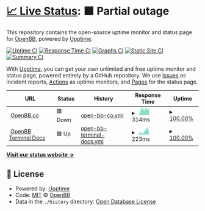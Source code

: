 # [📈 Live Status](https://openbb-finance.github.io/uptime): <!--live status--> **🟧 Partial outage**

This repository contains the open-source uptime monitor and status page for [OpenBB](www.openbb.co), powered by [Upptime](https://github.com/upptime/upptime).

[![Uptime CI](https://github.com/openbb-finance/uptime/workflows/Uptime%20CI/badge.svg)](https://github.com/openbb-finance/uptime/actions?query=workflow%3A%22Uptime+CI%22)
[![Response Time CI](https://github.com/openbb-finance/uptime/workflows/Response%20Time%20CI/badge.svg)](https://github.com/openbb-finance/uptime/actions?query=workflow%3A%22Response+Time+CI%22)
[![Graphs CI](https://github.com/openbb-finance/uptime/workflows/Graphs%20CI/badge.svg)](https://github.com/openbb-finance/uptime/actions?query=workflow%3A%22Graphs+CI%22)
[![Static Site CI](https://github.com/openbb-finance/uptime/workflows/Static%20Site%20CI/badge.svg)](https://github.com/openbb-finance/uptime/actions?query=workflow%3A%22Static+Site+CI%22)
[![Summary CI](https://github.com/openbb-finance/uptime/workflows/Summary%20CI/badge.svg)](https://github.com/openbb-finance/uptime/actions?query=workflow%3A%22Summary+CI%22)

With [Upptime](https://upptime.js.org), you can get your own unlimited and free uptime monitor and status page, powered entirely by a GitHub repository. We use [Issues](https://github.com/openbb-finance/uptime/issues) as incident reports, [Actions](https://github.com/openbb-finance/uptime/actions) as uptime monitors, and [Pages](https://openbb-finance.github.io/uptime) for the status page.

<!--start: status pages-->
<!-- This summary is generated by Upptime (https://github.com/upptime/upptime) -->
<!-- Do not edit this manually, your changes will be overwritten -->
<!-- prettier-ignore -->
| URL | Status | History | Response Time | Uptime |
| --- | ------ | ------- | ------------- | ------ |
| <img alt="" src="https://favicons.githubusercontent.com/openbb.co" height="13"> [OpenBB.co](https://openbb.co) | 🟥 Down | [open-bb-co.yml](https://github.com/OpenBB-finance/uptime/commits/HEAD/history/open-bb-co.yml) | <details><summary><img alt="Response time graph" src="./graphs/open-bb-co/response-time-week.png" height="20"> 314ms</summary><br><a href="https://openbb-finance.github.io/uptime/history/open-bb-co"><img alt="Response time 316" src="https://img.shields.io/endpoint?url=https%3A%2F%2Fraw.githubusercontent.com%2FOpenBB-finance%2Fuptime%2FHEAD%2Fapi%2Fopen-bb-co%2Fresponse-time.json"></a><br><a href="https://openbb-finance.github.io/uptime/history/open-bb-co"><img alt="24-hour response time 432" src="https://img.shields.io/endpoint?url=https%3A%2F%2Fraw.githubusercontent.com%2FOpenBB-finance%2Fuptime%2FHEAD%2Fapi%2Fopen-bb-co%2Fresponse-time-day.json"></a><br><a href="https://openbb-finance.github.io/uptime/history/open-bb-co"><img alt="7-day response time 314" src="https://img.shields.io/endpoint?url=https%3A%2F%2Fraw.githubusercontent.com%2FOpenBB-finance%2Fuptime%2FHEAD%2Fapi%2Fopen-bb-co%2Fresponse-time-week.json"></a><br><a href="https://openbb-finance.github.io/uptime/history/open-bb-co"><img alt="30-day response time 316" src="https://img.shields.io/endpoint?url=https%3A%2F%2Fraw.githubusercontent.com%2FOpenBB-finance%2Fuptime%2FHEAD%2Fapi%2Fopen-bb-co%2Fresponse-time-month.json"></a><br><a href="https://openbb-finance.github.io/uptime/history/open-bb-co"><img alt="1-year response time 316" src="https://img.shields.io/endpoint?url=https%3A%2F%2Fraw.githubusercontent.com%2FOpenBB-finance%2Fuptime%2FHEAD%2Fapi%2Fopen-bb-co%2Fresponse-time-year.json"></a></details> | <details><summary><a href="https://openbb-finance.github.io/uptime/history/open-bb-co">100.00%</a></summary><a href="https://openbb-finance.github.io/uptime/history/open-bb-co"><img alt="All-time uptime 100.00%" src="https://img.shields.io/endpoint?url=https%3A%2F%2Fraw.githubusercontent.com%2FOpenBB-finance%2Fuptime%2FHEAD%2Fapi%2Fopen-bb-co%2Fuptime.json"></a><br><a href="https://openbb-finance.github.io/uptime/history/open-bb-co"><img alt="24-hour uptime 99.99%" src="https://img.shields.io/endpoint?url=https%3A%2F%2Fraw.githubusercontent.com%2FOpenBB-finance%2Fuptime%2FHEAD%2Fapi%2Fopen-bb-co%2Fuptime-day.json"></a><br><a href="https://openbb-finance.github.io/uptime/history/open-bb-co"><img alt="7-day uptime 100.00%" src="https://img.shields.io/endpoint?url=https%3A%2F%2Fraw.githubusercontent.com%2FOpenBB-finance%2Fuptime%2FHEAD%2Fapi%2Fopen-bb-co%2Fuptime-week.json"></a><br><a href="https://openbb-finance.github.io/uptime/history/open-bb-co"><img alt="30-day uptime 100.00%" src="https://img.shields.io/endpoint?url=https%3A%2F%2Fraw.githubusercontent.com%2FOpenBB-finance%2Fuptime%2FHEAD%2Fapi%2Fopen-bb-co%2Fuptime-month.json"></a><br><a href="https://openbb-finance.github.io/uptime/history/open-bb-co"><img alt="1-year uptime 100.00%" src="https://img.shields.io/endpoint?url=https%3A%2F%2Fraw.githubusercontent.com%2FOpenBB-finance%2Fuptime%2FHEAD%2Fapi%2Fopen-bb-co%2Fuptime-year.json"></a></details>
| <img alt="" src="https://favicons.githubusercontent.com/openbb-finance.github.io" height="13"> [OpenBB Terminal Docs](https://openbb-finance.github.io/OpenBBTerminal) | 🟩 Up | [open-bb-terminal-docs.yml](https://github.com/OpenBB-finance/uptime/commits/HEAD/history/open-bb-terminal-docs.yml) | <details><summary><img alt="Response time graph" src="./graphs/open-bb-terminal-docs/response-time-week.png" height="20"> 223ms</summary><br><a href="https://openbb-finance.github.io/uptime/history/open-bb-terminal-docs"><img alt="Response time 253" src="https://img.shields.io/endpoint?url=https%3A%2F%2Fraw.githubusercontent.com%2FOpenBB-finance%2Fuptime%2FHEAD%2Fapi%2Fopen-bb-terminal-docs%2Fresponse-time.json"></a><br><a href="https://openbb-finance.github.io/uptime/history/open-bb-terminal-docs"><img alt="24-hour response time 143" src="https://img.shields.io/endpoint?url=https%3A%2F%2Fraw.githubusercontent.com%2FOpenBB-finance%2Fuptime%2FHEAD%2Fapi%2Fopen-bb-terminal-docs%2Fresponse-time-day.json"></a><br><a href="https://openbb-finance.github.io/uptime/history/open-bb-terminal-docs"><img alt="7-day response time 223" src="https://img.shields.io/endpoint?url=https%3A%2F%2Fraw.githubusercontent.com%2FOpenBB-finance%2Fuptime%2FHEAD%2Fapi%2Fopen-bb-terminal-docs%2Fresponse-time-week.json"></a><br><a href="https://openbb-finance.github.io/uptime/history/open-bb-terminal-docs"><img alt="30-day response time 253" src="https://img.shields.io/endpoint?url=https%3A%2F%2Fraw.githubusercontent.com%2FOpenBB-finance%2Fuptime%2FHEAD%2Fapi%2Fopen-bb-terminal-docs%2Fresponse-time-month.json"></a><br><a href="https://openbb-finance.github.io/uptime/history/open-bb-terminal-docs"><img alt="1-year response time 253" src="https://img.shields.io/endpoint?url=https%3A%2F%2Fraw.githubusercontent.com%2FOpenBB-finance%2Fuptime%2FHEAD%2Fapi%2Fopen-bb-terminal-docs%2Fresponse-time-year.json"></a></details> | <details><summary><a href="https://openbb-finance.github.io/uptime/history/open-bb-terminal-docs">100.00%</a></summary><a href="https://openbb-finance.github.io/uptime/history/open-bb-terminal-docs"><img alt="All-time uptime 100.00%" src="https://img.shields.io/endpoint?url=https%3A%2F%2Fraw.githubusercontent.com%2FOpenBB-finance%2Fuptime%2FHEAD%2Fapi%2Fopen-bb-terminal-docs%2Fuptime.json"></a><br><a href="https://openbb-finance.github.io/uptime/history/open-bb-terminal-docs"><img alt="24-hour uptime 100.00%" src="https://img.shields.io/endpoint?url=https%3A%2F%2Fraw.githubusercontent.com%2FOpenBB-finance%2Fuptime%2FHEAD%2Fapi%2Fopen-bb-terminal-docs%2Fuptime-day.json"></a><br><a href="https://openbb-finance.github.io/uptime/history/open-bb-terminal-docs"><img alt="7-day uptime 100.00%" src="https://img.shields.io/endpoint?url=https%3A%2F%2Fraw.githubusercontent.com%2FOpenBB-finance%2Fuptime%2FHEAD%2Fapi%2Fopen-bb-terminal-docs%2Fuptime-week.json"></a><br><a href="https://openbb-finance.github.io/uptime/history/open-bb-terminal-docs"><img alt="30-day uptime 100.00%" src="https://img.shields.io/endpoint?url=https%3A%2F%2Fraw.githubusercontent.com%2FOpenBB-finance%2Fuptime%2FHEAD%2Fapi%2Fopen-bb-terminal-docs%2Fuptime-month.json"></a><br><a href="https://openbb-finance.github.io/uptime/history/open-bb-terminal-docs"><img alt="1-year uptime 100.00%" src="https://img.shields.io/endpoint?url=https%3A%2F%2Fraw.githubusercontent.com%2FOpenBB-finance%2Fuptime%2FHEAD%2Fapi%2Fopen-bb-terminal-docs%2Fuptime-year.json"></a></details>

<!--end: status pages-->

[**Visit our status website →**](https://openbb-finance.github.io/uptime)

## 📄 License

- Powered by: [Upptime](https://github.com/upptime/upptime)
- Code: [MIT](./LICENSE) © [OpenBB](www.openbb.co)
- Data in the `./history` directory: [Open Database License](https://opendatacommons.org/licenses/odbl/1-0/)

